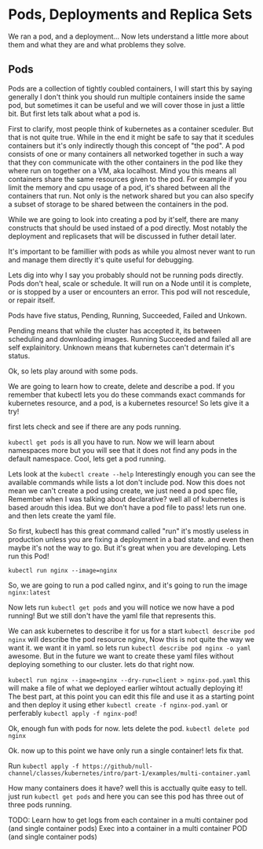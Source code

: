 # Pods, Deployments and Replica Sets

We ran a pod, and a deployment... Now lets understand a little more about them and what they are and what problems they solve.

## Pods

Pods are a collection of tightly coubled containers, I will start this by saying generally I don't think you should run multiple containers inside the same pod, but sometimes it can be useful and we will cover those in just a little bit. But first lets talk about what a pod is.

First to clarify, most people think of kubernetes as a container sceduler. But that is not quite true. While in the end it might be safe to say that it scedules containers but it's only indirectly though this concept of "the pod". A pod consists of one or many containers all networked together in such a way that they con communicate with the other containers in the pod like they where run on together on a VM, aka localhost. Mind you this means all containers share the same resources given to the pod. For example if you limit the memory and cpu usage of a pod, it's shared between all the containers that run. Not only is the network shared but you can also specify a subset of storage to be shared between the containers in the pod.

While we are going to look into creating a pod by it'self, there are many constructs that should be used instaed of a pod directly. Most notably the deployment and replicasets that will be discussed in futher detail later.

It's important to be famillier with pods as while you almost never want to run and manage them directly it's quite useful for debugging.

Lets dig into why I say you probably should not be running pods directly. Pods don't heal, scale or schedule. It will run on a Node until it is complete, or is stopped by a user or encounters an error. This pod will not rescedule, or repair itself.

Pods have five status, Pending, Running, Succeeded, Failed and Unkown.

Pending means that while the cluster has accepted it, its between scheduling and downloading images.
Running Succeeded and failed all are self explainitory.
Unknown means that kubernetes can't determain it's status.

Ok, so lets play around with some pods.

We are going to learn how to create, delete and describe a pod. If you remember that kubectl lets you do these commands exact commands for kubernetes resource, and a pod, is a kubernetes resource! So lets give it a try!

first lets check and see if there are any pods running.

`kubectl get pods` is all you have to run. Now we will learn about namespaces more but you will see that it does not find any pods in the default namespace. Cool, lets get a pod running.

Lets look at the `kubectl create --help` Interestingly enough you can see the available commands while lists a lot don't include pod. Now this does not mean we can't create a pod using create, we just need a pod spec file, Remember when I was talking about declarative? well all of kubernetes is based aroudn this idea. But we don't have a pod file to pass! lets run one. and then lets create the yaml file.

So first, kubectl has this great command called "run" it's mostly useless in production unless you are fixing a deployment in a bad state. and even then maybe it's not the way to go. But it's great when you are developing. Lets run this Pod!

`kubectl run nginx --image=nginx`

So, we are going to run a pod called nginx, and it's going to run the image `nginx:latest`

Now lets run `kubectl get pods` and you will notice we now have a pod running! But we still don't have the yaml file that represents this. 

We can ask kubernetes to describe it for us for a start
`kubectl describe pod nginx` will describe the pod resource nginx, Now this is not quite the way we want it. we want it in yaml. so lets run
`kubectl describe pod nginx -o yaml` awesome. But in the future we want to create these yaml files without deploying something to our cluster. lets do that right now.

`kubectl run nginx --image=nginx --dry-run=client > nginx-pod.yaml` this will make a file of what we deployed earlier wihtout actually deploying it! The best part, at this point you can edit this file and use it as a starting point and then deploy it using ether `kubectl create -f nginx-pod.yaml` or perferably `kubectl apply -f nginx-pod`!

Ok, enough fun with pods for now. lets delete the pod.
`kubectl delete pod nginx`

Ok. now up to this point we have only run a single container! lets fix that.

Run `kubectl apply -f https://github/null-channel/classes/kubernetes/intro/part-1/examples/multi-container.yaml`

How many containers does it have? well this is acctually quite easy to tell. just run `kubectl get pods` and here you can see this pod has three out of three pods running.

TODO:
Learn how to get logs from each container in a multi container pod (and single container pods)
Exec into a container in a multi container POD (and single container pods)
